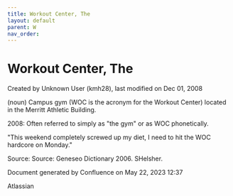 ```yaml
---
title: Workout Center, The
layout: default
parent: W
nav_order:
---
```


# Workout Center, The

Created by  Unknown User (kmh28), last modified on Dec 01, 2008

(noun) Campus gym (WOC is the acronym for the Workout Center) located in the Merritt Athletic Building.

2008: Often referred to simply as &quot;the gym&quot; or as WOC phonetically.

&quot;This weekend completely screwed up my diet, I need to hit the WOC hardcore on Monday.&quot;

Source: Source: Geneseo Dictionary 2006. SHelsher.

Document generated by Confluence on May 22, 2023 12:37

Atlassian
